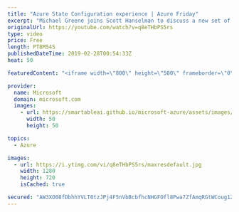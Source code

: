 ```yaml
---
title: "Azure State Configuration experience | Azure Friday"
excerpt: "Michael Greene joins Scott Hanselman to discuss a new set of experiences for Configuration Management in Azure, and how anyone new to modern management can discover and learn new process more quickly than before. [01:49] Demo Start   For more information:  Azure Automation State Configuration Overview"
originalUrl: https://youtube.com/watch?v=q8eTHbPS5rs
type: video
price: Free
length: PT8M54S
publishedDateTime: 2019-02-28T00:54:33Z
heat: 50

featuredContent: "<iframe width=\"800\" height=\"500\" frameborder=\"0\" src=\"https://www.youtube.com/embed/q8eTHbPS5rs\" allow=\"accelerometer; autoplay; encrypted-media; gyroscope; picture-in-picture\" allowfullscreen></iframe>"

provider:
  name: Microsoft
  domain: microsoft.com
  images:
    - url: https://smartableai.github.io/microsoft-azure/assets/images/organizations/microsoft.com-50x50.jpg
      width: 50
      height: 50

topics:
  - Azure

images:
  - url: https://i.ytimg.com/vi/q8eTHbPS5rs/maxresdefault.jpg
    width: 1280
    height: 720
    isCached: true

secured: "AW3XO08fDbhhYVLT0tzJPj4F5nVbBcbfhcNHGFOfl8Pwa7ZfAmqRGtWCoug1ZQaVEIOlQGleBvJ3wCJ/4Rq1ZPCW0+HjYm6gMTB13iaS2az+MriMR76YlI7IGP5mO07JS1zKWdtpFxiDeSsi0fwG3SUfvKO1F5mGK4PJiDd/S4M/lcX36j5rEFkn37OITC/bSOIqQmMTGP2Md4mRsho+2Ww+3yQcEHUzDPSVwpWlqOMnO2cTqQPSwdKqe8oNt5SD+BLgw4/qAfscu1XDDbuGq1wP/NXROivVTSoCbnIvE+OqAhMHLdvxGcaXKoJjIjaeIfSvvHBpE/D236L2YLadn3nRenxaDryEf2SqsRHdlGC/e8dCuXlo+Qv1WbSOR8BS1eWPtkdNo06fAYPqx8Oo2Sx1F4AtBcGHq06gtFI2Qsg=;+L5gn9pxUBcolPW6RRHaoQ=="
---
```


